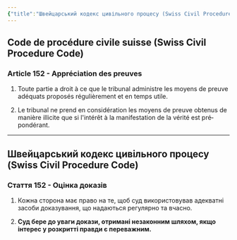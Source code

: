 ```yaml
---
{"title":"Швейцарський кодекс цивільного процесу (Swiss Civil Procedure Code) Стаття 152","dg-publish":true,"dg-metatags":null,"dg-home":null,"permalink":"/en-ukrainien/shvejczarskij-kodeks-czivilnogo-proczesu-swiss-civil-procedure-code-stattya-152/","dgPassFrontmatter":true,"noteIcon":""}
---
```


## Code de procédure civile suisse (Swiss Civil Procedure Code)

### Article 152 - Appréciation des preuves

1. Toute partie a droit à ce que le tribunal ad­min­istre les moy­ens de preuve adéquats pro­posés régulière­ment et en temps utile.

2. Le tribunal ne prend en con­sidéra­tion les moy­ens de preuve ob­tenus de man­ière il­li­cite que si l'in­térêt à la mani­fest­a­tion de la vérité est pré­pondérant.

---

## Швейцарський кодекс цивільного процесу (Swiss Civil Procedure Code)

### Стаття 152 - Оцінка доказів

1. Кожна сторона має право на те, щоб суд використовував адекватні засоби доказування, що надаються регулярно та вчасно.

2. **Суд бере до уваги докази, отримані незаконним шляхом, якщо інтерес у розкритті правди є переважним.**